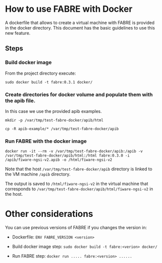 # How to use FABRE with Docker

A dockerfile that allows to create a virtual machine with FABRE is provided in the docker directory. This document has the basic guidelines to use this new feature.

## Steps

### Build docker image
From the project directory execute:

```
sudo docker build -t fabre:0.3.1 docker/
```

### Create directories for docker volume and populate them with the apib file. 
In this case we use the provided apib examples.

```
mkdir -p /var/tmp/test-fabre-docker/apib/html
```

```
cp -R apib-example/* /var/tmp/test-fabre-docker/apib
```

### Run FABRE with the docker image
```
docker run -it --rm -v /var/tmp/test-fabre-docker/apib:/apib -v /var/tmp/test-fabre-docker/apib/html:/html fabre:0.3.0 -i /apib/fiware-ngsi-v2.apib -o /html/fiware-ngsi-v2
```

Note that the host  ```/var/tmp/test-fabre-docker/apib``` directory is linked to the VM machine ```/apib``` directory.

The output is saved to ```/html/fiware-ngsi-v2``` in the virtual machine that corresponds to ```/var/tmp/test-fabre-docker/apib/html/fiware-ngsi-v2``` in the host.


# Other considerations

You can use previous versions of FABRE if you changes the version in:

*    Dockerfile: ```ENV FABRE_VERSION <version>```

*    Build docker image step: ```sudo docker build -t fabre:<verion> docker/```

*    Run FABRE step: ```docker run ..... fabre:<version> ......``` 